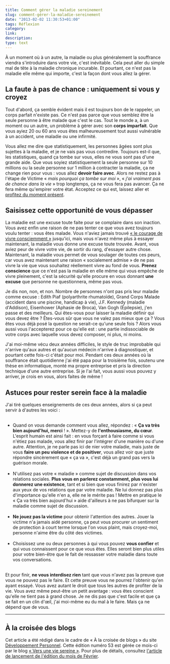 ```yaml
---
title: Comment gérer la maladie sereinement
slug: comment-gérer-la-maladie-sereinement
date: "2013-02-02 11:30:53+01:00"
tags: Réflexion
category: 
link: 
description: 
type: text
---
```


<p></p><p>À un moment où à un autre, la maladie ou plus généralement la souffrance viendra s'introduire dans votre vie, c'est inévitable. Cela peut aller du simple mal de tête à la maladie chronique incurable. Et pourtant, ce n'est pas la maladie elle même qui importe, c'est la façon dont vous allez la gérer.</p><p></p>
<!-- TEASER_END -->
<p></p><h2>La faute à pas de chance : uniquement si vous y croyez</h2><p></p>

<p></p><p>Tout d'abord, ça semble évident mais il est toujours bon de le rappeler, un corps parfait n'existe pas. Ce n'est pas parce que vous semblez être la seule personne à être malade que c'est le cas. Tout le monde a, à un moment ou un autre, un problème à gérer avec son <strong>corps imparfait</strong>. Que vous ayiez 20 ou 60 ans vous êtes malheureusement tout aussi vulnérable à un accident, une maladie ou une infirmité.</p><p></p>

<p></p><p>Vous allez me dire que statistiquement, les personnes âgées sont plus sujettes à la maladie, et je ne vais pas vous contredire. Toujours est-il que, les statistiques, quand ça tombe sur vous, elles ne vous sont pas d'une grande aide. Que vous soyiez statistiquement la seule personne sur 10 millions ou la seule personne sur 1 million à contracter la maladie, ça ne change rien pour vous : vous allez <strong>devoir faire avec</strong>. Alors ne restez pas à l'étape de Victime « <em>mais pourquoi ça tombe sur moi</em> », « <em>j'ai vraiment pas de chance dans la vie</em> » trop longtemps, ça ne vous fera pas avancer. Ça ne fera même qu'empirer votre état. Acceptez ce qui est, laissez aller et <a href="/blog/fr/le-pouvoir-du-moment-présent/">profitez du moment présent</a>.</p><p></p>

<p></p><h2>Saisissez cette opportunité de vous dépasser</h2><p></p>

<p></p><p>La maladie est une excuse toute faite pour se complaire dans son inaction. Vous avez enfin une raison de ne pas tenter ce que vous avez toujours voulu tenter : vous êtes malade. Vous n'aviez jamais trouvé <a href="/blog/fr/le-courage-de-vivre-consciemment/">« le courage de vivre consciemment »</a> jusqu'ici, mais vous n'avez même plus à essayer maintenant, la maladie vous donne une excuse toute trouvée. Avant, vous aviez peur de vivre votre vie, de sortir du rang, d'essayer autre chose. Maintenant, la maladie vous permet de vous soulager de toutes ces peurs, car vous avez maintenant une raison « socialement admise » de ne pas vivre la vie que vous souhaitez réellement vivre au fond de vous. <strong>Prenez conscience</strong> que ce n'est pas la maladie en elle même qui vous empêche de vivre pleinement, c'est la sécurité qu'elle procure en vous donnant <strong>une excuse</strong> que personne ne questionnera, même pas vous.</p><p></p>

<p></p><p>Je dis non, non, et non. Nombre de personnes n'ont pas pris leur maladie comme excuse : Edith Piaf (polyarthrite rhumatoïde), Grand Corps Malade (accident dans une piscine, handicap à vie), J.F. Kennedy (maladie d'Addison), Eisenhower (Aphasie de Broca), Van Gogh (Épilepsie), j'en passe et des meilleurs. Qui êtes-vous pour laisser la maladie définir qui vous devez être ? Êtes-vous sûr que vous ne valez pas mieux que ça ? Vous êtes vous déjà posé la question ne serait-ce qu'une seule fois ? Alors vous aussi vous l'accepterez pour ce qu'elle est : une partie indissociable de votre corps avec laquelle vous devez composer, ni plus, ni moins.</p><p></p>

<p></p><p>J'ai moi-même vécu deux années difficiles, le style de truc improbable qui n'arrive qu'aux autres et qu'aucun médecin n'arrive à diagnostiquer, et pourtant cette fois-ci c'était pour moi. Pendant ces deux années où la souffrance était quotidienne j'ai été papa pour la troisième fois, soutenu une thèse en informatique, monté ma propre entreprise et pris la direction technique d'une autre entreprise. Si je l'ai fait, vous aussi vous pouvez y arriver, je crois en vous, alors faites de même !</p><p></p>

<p></p><h2>Astuces pour rester serein face à la maladie</h2><p></p>

<p></p><p>J'ai tiré quelques enseignements de ces deux années, alors si ça peut servir à d'autres les voici :</p><p></p>

<p></p><ul><br><li>Quand on vous demande comment vous allez, répondez : « <strong>Ça va très bien aujourd'hui, merci</strong> ! ». Mettez-y de <strong>l'enthousiasme, du cœur</strong>. L'esprit humain est ainsi fait : en vous forçant à faire comme si vous n'étiez pas malade, vous allez finir par l'intégrer d'une manière ou d'une autre. Attention, je ne parle pas ici de nier votre maladie, mais juste de vous <strong>faire un peu violence et de positiver</strong>, vous allez voir que juste répondre sincèrement que « ça va », c'est déjà un grand pas vers la guérison morale.</li><br><li>N'utilisez pas votre « maladie » comme sujet de discussion dans vos relations sociales. <strong>Plus vous en parlerez constamment, plus vous lui donnerez une existence</strong>, tant et si bien que vous finirez par n'exister aux yeux de vos relations que par votre maladie. Ne lui donnez pas plus d'importance qu'elle n'en a, elle ne le mérite pas ! Mettre en pratique le « Ça va très bien aujourd'hui » aide d'ailleurs à ne pas bifurquer sur la maladie comme sujet de discussion.</li><br><li><strong>Ne jouez pas la victime</strong> pour obtenir l'attention des autres. Jouer la victime n'a jamais aidé personne, ça peut vous procurer un sentiment de protection à court terme lorsque l'on vous plaint, mais croyez-moi, personne n'aime être du côté des victimes.</li><br><li>Choisissez une ou deux personnes à qui vous pouvez <strong>vous confier</strong> et qui vous connaissent pour ce que vous êtes. Elles seront bien plus utiles pour votre bien-être que le fait de ressasser votre maladie dans toute vos conversations.</li><br></ul><p></p>

<p></p><p>Et pour finir, <strong>ne vous interdisez rien</strong> tant que vous n'avez pas la preuve que vous ne pouvez pas le faire. Et cette preuve vous ne pourrez l'obtenir qu'en ayant essayé. Vous avez autant le droit que tous les autres de profiter de la vie. Vous avez même peut-être un petit avantage : vous êtes conscient qu'elle ne tient pas à grand chose. Je ne dis pas que c'est facile et que ça se fait en un clin d'œil, j'ai moi-même eu du mal à le faire. Mais ça ne dépend que de vous.</p><p></p>

<p></p><hr><p></p>

<p></p><h2>À la croisée des blogs</h2><p></p>

<p></p><p>Cet article a été rédigé dans le cadre de « À la croisée de blogs » du site <a href="http://developpementpersonnel.org/">Développement Personnel</a>. Cette édition numéro 53 est gérée ce mois-ci par le blog <a href="http://guerir-l-angoisse-et-la-depression.fr/">« Vers une vie sereine »</a>. Pour plus de détails, consultez <a href="http://www.guerir-l-angoisse-et-la-depression.fr/croisee-des-blogs-53-comment-vivre-plus-sereinement-son-quotidien">l'article de lancement de l'édition du mois de Février</a>.</p><p></p>
